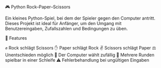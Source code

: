 🎮 Python Rock–Paper–Scissors

Ein kleines Python-Spiel, bei dem der Spieler gegen den Computer antritt.
Dieses Projekt ist ideal für Anfänger, um den Umgang mit Benutzereingaben, Zufallszahlen und Bedingungen zu üben.

🚀 Features

✊ Rock schlägt Scissors
✋ Paper schlägt Rock
✌️ Scissors schlägt Paper
⚖️ Unentschieden möglich
🎲 Der Computer wählt zufällig
🔁 Mehrere Runden spielbar in einer Schleife
⚠️ Fehlerbehandlung bei ungültigen Eingaben
